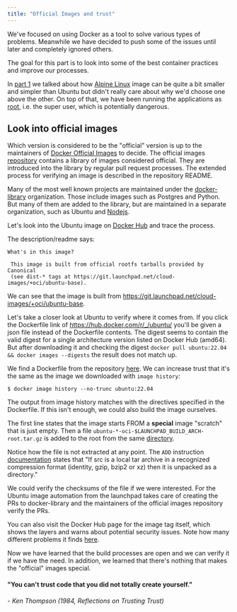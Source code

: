 ```yaml
---
title: "Official Images and trust"
---
```


We've focused on using Docker as a tool to solve various types of problems. Meanwhile we have decided to push some of the issues until later and completely ignored others.

The goal for this part is to look into some of the best container practices and improve our processes.

In [part 1](/part-1/section-3#exercises-15---16) we talked about how [Alpine Linux](https://www.alpinelinux.org/) image can be quite a bit smaller and simpler than Ubuntu but didn't really care about why we'd choose one above the other. On top of that, we have been running the applications as [root](https://en.wikipedia.org/wiki/Superuser), i.e. the super user, which is potentially dangerous.

## Look into official images

Which version is considered to be the "official" version is up to the maintainers of [Docker Official Images](https://github.com/docker-library/official-images) to decide. The official images [repository](https://github.com/docker-library/official-images) contains a library of images considered official. They are introduced into the library by regular pull request processes. The extended process for verifying an image is described in the repository README.

Many of the most well known projects are maintained under the [docker-library](https://github.com/docker-library) organization. Those include images such as Postgres and Python. But many of them are added to the library, but are maintained in a separate organization, such as Ubuntu and [Nodejs](https://github.com/nodejs/docker-node).

Let's look into the Ubuntu image on [Docker Hub](https://hub.docker.com/r/library/ubuntu/) and trace the process.

The description/readme says:

    What's in this image?

     This image is built from official rootfs tarballs provided by Canonical
     (see dist-* tags at https://git.launchpad.net/cloud-images/+oci/ubuntu-base).

We can see that the image is built from <https://git.launchpad.net/cloud-images/+oci/ubuntu-base>.

Let's take a closer look at Ubuntu to verify where it comes from. If you click the Dockerfile link of <https://hub.docker.com/r/_/ubuntu/> you'll be given a json file instead of the Dockerfile contents. The digest seems to contain the valid digest for a single architecture version listed on Docker Hub (amd64). But after downloading it and checking the digest `docker pull ubuntu:22.04 && docker images --digests` the result does not match up.

We find a Dockerfile from the repository [here](https://git.launchpad.net/cloud-images/+oci/ubuntu-base/tree/Dockerfile?h=jammy-22.04). We can increase trust that it's the same as the image we downloaded with `image history`:

```console
$ docker image history --no-trunc ubuntu:22.04
```

The output from image history matches with the directives specified in the Dockerfile. If this isn't enough, we could also build the image ourselves.

The first line states that the image starts FROM a **special** image "scratch" that is just empty. Then a file `ubuntu-*-oci-$LAUNCHPAD_BUILD_ARCH-root.tar.gz` is added to the root from the same [directory](https://git.launchpad.net/cloud-images/+oci/ubuntu-base/tree/?h=jammy-22.04).

Notice how the file is not extracted at any point. The `ADD` instruction [documentation](https://docs.docker.com/engine/reference/builder/#add) states that "If src is a local tar archive in a recognized compression format (identity, gzip, bzip2 or xz) then it is unpacked as a directory."

We could verify the checksums of the file if we were interested. For the Ubuntu image automation from the launchpad takes care of creating the PRs to docker-library and the maintainers of the official images repository verify the PRs.

You can also visit the Docker Hub page for the image tag itself, which shows the layers and warns about potential security issues. Note how many different problems it finds [here](https://hub.docker.com/layers/library/ubuntu/22.04/images/sha256-b2175cd4cfdd5cdb1740b0e6ec6bbb4ea4892801c0ad5101a81f694152b6c559?context=explore).

Now we have learned that the build processes are open and we can verify it if we have the need. In addition, we learned that there's nothing that makes the "official" images special.

#### "You can't trust code that you did not totally create yourself."
###### - Ken Thompson (1984, Reflections on Trusting Trust)
